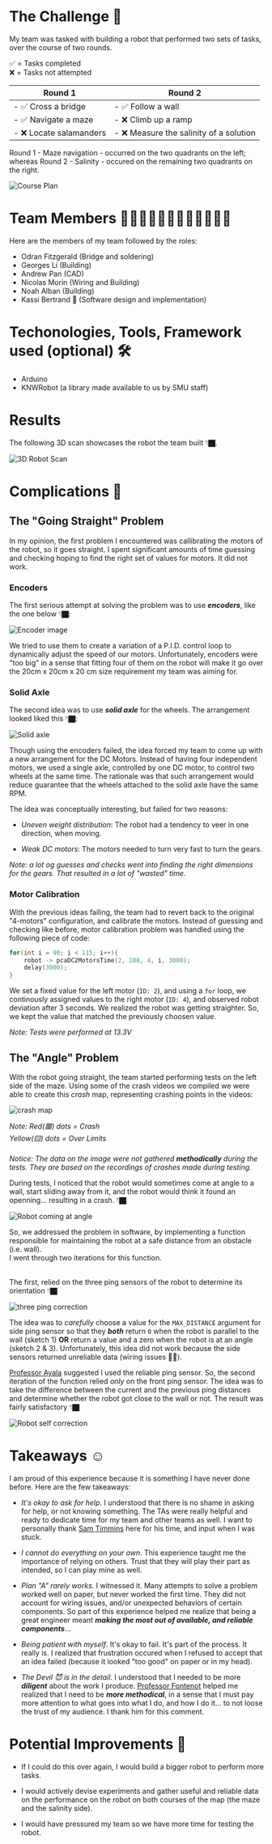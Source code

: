 # The Challenge 🎯

My team was tasked with building a robot that performed two sets of tasks,
over the course of two rounds.

✅ = Tasks completed <br>
❌ = Tasks not attempted

| Round 1                | Round 2                                  |
| ---------------------- | ---------------------------------------- |
| - ✅ Cross a bridge    | - ✅ Follow a wall                      |
| - ✅ Navigate a maze   | - ❌ Climb up a ramp                    |
| - ❌ Locate salamanders| - ❌ Measure the salinity of a solution |

Round 1 - Maze navigation - occurred on the two quadrants on the left;
whereas Round 2 - Salinity - occured on the remaining two quadrants
on the right.

![Course Plan](./etc/course_diagram.PNG)

# Team Members 👨‍🔬👨‍🔬👨‍🔬👨‍🔬👨‍🔬👨‍🔬

Here are the members of my team followed by the roles:

- Odran Fitzgerald (Bridge and soldering)
- Georges Li (Building)
- Andrew Pan (CAD)
- Nicolas Morin (Wiring and Building)
- Noah Alban (Building)
- Kassi Bertrand 👻 (Software design and implementation)

# Techonologies, Tools, Framework used (optional) 🛠️

- Arduino
- KNWRobot (a library made available to us by SMU staff)

# Results

The following 3D scan showcases the robot the team built 👇🏿.

![3D Robot Scan](./etc/Robot_Scan_3D.gif)

# Complications 🥵

##  The "Going Straight" Problem

In my opinion, the first problem I encountered was callibrating the motors of the robot, so it goes straight. I spent significant amounts of time guessing and checking hoping to find the right set of values for motors. It did not work.

### Encoders  

The first serious attempt at solving the problem was to use **_encoders_**, like the one below 👇🏿:

![Encoder image](./etc/Encoders.jpg)

We tried to use them to create a variation of a P.I.D. control loop 
to dynamically adjust the speed of our motors.
Unfortunately, encoders were "too big" in a sense
that fitting four of them on the robot will make it go over
the 20cm x 20cm x 20 cm size requirement my team was aiming
for.

### Solid Axle

The second idea was to use **_solid axle_** for the wheels. The arrangement looked liked
this 👇🏿:

![Solid axle](./etc/Solid_Axle.jpg)

Though using the encoders failed, the idea forced 
my team to come up with a new arrangement for the 
DC Motors. Instead of having four independent motors, we 
used a single axle, controlled by one DC motor, to control 
two wheels at the same time. 
The rationale was that such arrangement
would reduce guarantee that the wheels attached to the solid axle have the same RPM.

The idea was conceptually interesting, but failed for two reasons:

- _Uneven weight distribution_: The robot had a tendency to veer in one direction, when moving.

- _Weak DC motors_: The motors needed to turn very fast to turn the gears.

_Note: a lot og guesses and checks went into finding the right dimensions for the gears. That resulted in a lot of "wasted" time_.

### Motor Calibration

With the previous ideas failing, the team had to revert back 
to the original "4-motors" configuration, and calibrate the motors. 
Instead of guessing and checking like before, motor calibration problem was 
handled using the following piece of code:

```cpp
for(int i = 90; i < 115; i++){
    robot -> pcaDC2MotorsTime(2, 108, 4, i, 3000);
    delay(3000);
}
```
We set a fixed value for the left motor (`ID: 2`), and using a `for` loop, we continously assigned values to the right motor (`ID: 4`), and observed robot deviation after 3 seconds. We realized the robot was
getting straighter. So, we kept the value that matched the previously choosen value.

_Note: Tests were performed at 13.3V_

##  The "Angle" Problem

With the robot going straight, the team started performing tests on
the left side of the maze. Using some of the crash videos we compiled
we were able to create this _crash_ map, representing crashing points
in the videos:

![crash map](./etc/CrashMap-Left-Maze.jpg)

_Note: Red(🟥) dots = Crash <br>_
_Yellow(🟨) dots = Over Limits_ <br><br>
_Notice: The data on the image were not gathered **methodically** during the tests. They are based on the recordings of crashes made during testing._

During tests, I noticed that the robot would sometimes come at angle to a wall,
start sliding away from it, and the robot would think it found an openning...
resulting in a crash. 👇🏿

![Robot coming at angle](./etc/Crash_Illustration.gif)

So, we addressed the problem in software, by implementing a function
responsible for maintaining the robot at a safe distance from
an obstacle (i.e. wall). <br>
I went through two iterations for this function. <br> <br>

The first, relied on the three ping sensors of the robot to determine its orientation 👇🏿 <br> 

![three ping correction](./etc/three_ping_correction.jpg)

The idea was to _carefully_ choose a value for the `MAX_DISTANCE` argument for side ping sensor so that they _**both**_ return `0` when the robot is parallel to the wall (sketch 1) **OR** return a value and a zero when the robot is at an angle (sketch 2 & 3). Unfortunately, this idea did not work because the side sensors returned unreliable data (wiring issues 🔌😔).

[Professor Ayala](https://github.com/ChristianAyala) suggested I used the reliable ping sensor.
So, the second iteration of the function relied _only_ on the front ping sensor. The idea was to take the difference between the current and the previous ping distances and determine whether the robot got close to the wall or not. The result was fairly satisfactory 👇🏿

![Robot self correction](./etc/self_correction.gif)

# Takeaways ☺️

I am proud of this experience because it is something I have never done before. Here are the few takeaways:

- _It's okay to ask for help_. I understood that there is no shame in asking for help, or not knowing something. The TAs were really helpful and ready to dedicate time for my team and other teams as well. I want to personally thank [Sam Timmins](https://github.com/sltimmins) here for his time, and input when I was stuck.

- _I cannot do everything on your own_. This experience taught me the importance of relying on others. Trust that they will play their part as intended, so I can play mine as well.

- _Plan "A" rarely works_. I witnessed it. Many attempts to solve a problem worked well on paper, but never worked the first time. They did not account for wiring issues, and/or unexpected behaviors of certain components. So part of this experience helped me realize that being a great engineer meant **_making the most out of available, and reliable components_**...

- _Being patient with myself_. It's okay to fail. It's part of the process. It really is. I realized that frustration occured when I refused to accept that an idea failed (because it looked "too good" on paper or in my head).

- _The Devil 😈 is in the detail_. I understood that I needed to be more **_diligent_** about the work I produce. [Professor Fontenot](https://github.com/MarkFontenot) helped me realized that I need to be **_more methodical_**, in a sense that I must pay more attention to what goes into what I do, and how I do it... to not loose the trust of my audience. I thank him for this comment.

# Potential Improvements 🌱

- If I could do this over again, I would build a bigger robot to perform more tasks.

- I would actively devise experiments and gather useful and reliable data on the performance on the robot on both courses of the map (the maze and the salinity side).

- I would have pressured my team so we have more time for testing the robot.
